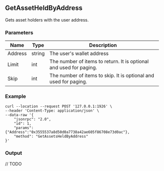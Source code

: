 ## GetAssetHeldByAddress

 Gets asset holders with the user address.

### Parameters

| Name         | Type   | Description       |
| ---------------- | -------------- | ------- |
| Address    | string | The user's wallet address |
| Limit     | int      | The number of items to return. It is optional and used for paging. |
| Skip |int |The number of items to skip. It is optional and used for paging. |

### Example


```shell
curl --location --request POST '127.0.0.1:1926' \
--header 'Content-Type: application/json' \
--data-raw '{
    "jsonrpc": "2.0",
    "id": 1,
    "params": {"Address":"0x3555537a8d50d0a7738a42ae605f86708e73d0ac"},
    "method": "GetAssetsHeldByAddress"
}'
```

### Output

// TODO

